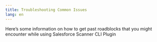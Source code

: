 ```yaml
---
title: Troubleshooting Common Issues
lang: en
---
```


Here’s some information on how to get past roadblocks that you might encounter while using Salesforce Scanner CLI Plugin

